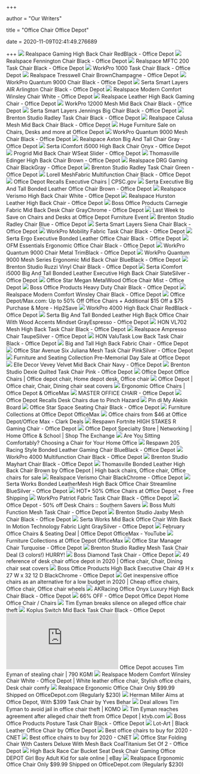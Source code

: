 +++
        
author = "Our Writers"
        
title = "Office Chair Office Depot"
        
date = 2020-11-09T02:41:49.276689
        
+++
[ ![](https://media.officedepot.com/image/upload/b_rgb:FFFFFF,c_pad,dpr_1.0,f_auto,h_1665,q_auto,w_1250/c_pad,h_1665,w_1250/v1/products/547826/547826_o01_101520?pgw=1&pgwact=1)](https://media.officedepot.com/image/upload/b_rgb:FFFFFF,c_pad,dpr_1.0,f_auto,h_1665,q_auto,w_1250/c_pad,h_1665,w_1250/v1/products/547826/547826_o01_101520?pgw=1&pgwact=1) Realspace Gaming High Back Chair RedBlack - Office Depot
[ ![](https://media.officedepot.com/image/upload/b_rgb:FFFFFF,c_pad,dpr_1.0,f_auto,h_666,q_auto,w_500/c_pad,h_666,w_500/v1/products/633410/633410_p_realspace_fennington_high_back_bonded_leather_chair?pgw=1)](https://media.officedepot.com/image/upload/b_rgb:FFFFFF,c_pad,dpr_1.0,f_auto,h_666,q_auto,w_500/c_pad,h_666,w_500/v1/products/633410/633410_p_realspace_fennington_high_back_bonded_leather_chair?pgw=1) Realspace Fennington Chair Black - Office Depot
[ ![](https://media.officedepot.com/image/upload/b_rgb:FFFFFF,c_pad,dpr_1.0,f_auto,h_666,q_auto,w_500/c_pad,h_666,w_500/v1/products/493876/493876_o01_realspace_mftc_200_mesh_mid_back_task_chair_black_122619?pgw=1)](https://media.officedepot.com/image/upload/b_rgb:FFFFFF,c_pad,dpr_1.0,f_auto,h_666,q_auto,w_500/c_pad,h_666,w_500/v1/products/493876/493876_o01_realspace_mftc_200_mesh_mid_back_task_chair_black_122619?pgw=1) Realspace MFTC 200 Task Chair Black - Office Depot
[ ![](https://media.officedepot.com/image/upload/b_rgb:FFFFFF,c_pad,dpr_1.0,f_auto,h_666,q_auto,w_500/c_pad,h_666,w_500/v1/products/604924/604924_p_workpro_1000_series_mid_back_mesh_task_chair?pgw=1)](https://media.officedepot.com/image/upload/b_rgb:FFFFFF,c_pad,dpr_1.0,f_auto,h_666,q_auto,w_500/c_pad,h_666,w_500/v1/products/604924/604924_p_workpro_1000_series_mid_back_mesh_task_chair?pgw=1) WorkPro 1000 Task Chair Black - Office Depot
[ ![](https://media.officedepot.com/image/upload/b_rgb:FFFFFF,c_pad,dpr_1.0,f_auto,h_666,q_auto,w_500/c_pad,h_666,w_500/v1/products/7377876/7377876_p_realspace_tresswell_bonded_leather_high_back_chair?pgw=1)](https://media.officedepot.com/image/upload/b_rgb:FFFFFF,c_pad,dpr_1.0,f_auto,h_666,q_auto,w_500/c_pad,h_666,w_500/v1/products/7377876/7377876_p_realspace_tresswell_bonded_leather_high_back_chair?pgw=1) Realspace Tresswell Chair BrownChampagne - Office Depot
[ ![](https://media.officedepot.com/image/upload/b_rgb:FFFFFF,c_pad,dpr_1.0,f_auto,h_666,q_auto,w_500/c_pad,h_666,w_500/v1/products/510830/510830_p_workpro_quantum_9000_series_ergonomic_mesh_mid_back_chair?pgw=1)](https://media.officedepot.com/image/upload/b_rgb:FFFFFF,c_pad,dpr_1.0,f_auto,h_666,q_auto,w_500/c_pad,h_666,w_500/v1/products/510830/510830_p_workpro_quantum_9000_series_ergonomic_mesh_mid_back_chair?pgw=1) WorkPro Quantum 9000 Chair Black - Office Depot
[ ![](https://media.officedepot.com/image/upload/b_rgb:FFFFFF,c_pad,dpr_1.0,f_auto,h_666,q_auto,w_500/c_pad,h_666,w_500/v1/products/304556/304556_p_serta_smart_layers_air_arlington_executive_chair?pgw=1)](https://media.officedepot.com/image/upload/b_rgb:FFFFFF,c_pad,dpr_1.0,f_auto,h_666,q_auto,w_500/c_pad,h_666,w_500/v1/products/304556/304556_p_serta_smart_layers_air_arlington_executive_chair?pgw=1) Serta Smart Layers AIR Arlington Chair Black - Office Depot
[ ![](https://media.officedepot.com/image/upload/b_rgb:FFFFFF,c_pad,dpr_1.0,f_auto,h_666,q_auto,w_500/c_pad,h_666,w_500/v1/products/907932/907932_o01_061220?pgw=1)](https://media.officedepot.com/image/upload/b_rgb:FFFFFF,c_pad,dpr_1.0,f_auto,h_666,q_auto,w_500/c_pad,h_666,w_500/v1/products/907932/907932_o01_061220?pgw=1) Realspace Modern Comfort Winsley Chair White - Office Depot
[ ![](https://media.officedepot.com/image/upload/b_rgb:FFFFFF,c_pad,dpr_1.0,f_auto,h_1665,q_auto,w_1250/c_pad,h_1665,w_1250/v1/products/5901871/5901871_o01_101520?pgw=1&pgwact=1)](https://media.officedepot.com/image/upload/b_rgb:FFFFFF,c_pad,dpr_1.0,f_auto,h_1665,q_auto,w_1250/c_pad,h_1665,w_1250/v1/products/5901871/5901871_o01_101520?pgw=1&pgwact=1) Realspace Leather High Back Gaming Chair - Office Depot
[ ![](https://media.officedepot.com/image/upload/b_rgb:FFFFFF,c_pad,dpr_1.0,f_auto,h_666,q_auto,w_500/c_pad,h_666,w_500/v1/products/9702132/9702132_o01_workpro_12000_fabric_high_back_chair?pgw=1)](https://media.officedepot.com/image/upload/b_rgb:FFFFFF,c_pad,dpr_1.0,f_auto,h_666,q_auto,w_500/c_pad,h_666,w_500/v1/products/9702132/9702132_o01_workpro_12000_fabric_high_back_chair?pgw=1) WorkPro 12000 Mesh Mid Back Chair Black - Office Depot
[ ![](https://officedepot.scene7.com/is/image/officedepot/304574_o01_serta_smart_layers_jennings_bonded_leather_high_back_big_and_tall_chair_102219?$OD%2DLarge$&wid=450&hei=450)](https://officedepot.scene7.com/is/image/officedepot/304574_o01_serta_smart_layers_jennings_bonded_leather_high_back_big_and_tall_chair_102219?$OD%2DLarge$&wid=450&hei=450) Serta Smart Layers Jennings Big Chair Black - Office Depot
[ ![](https://media.officedepot.com/image/upload/b_rgb:FFFFFF,c_pad,dpr_1.0,f_auto,h_1665,q_auto,w_1250/c_pad,h_1665,w_1250/v1/products/749969/749969_o01_brenton_studio_radley_task_chair?pgw=1&pgwact=1)](https://media.officedepot.com/image/upload/b_rgb:FFFFFF,c_pad,dpr_1.0,f_auto,h_1665,q_auto,w_1250/c_pad,h_1665,w_1250/v1/products/749969/749969_o01_brenton_studio_radley_task_chair?pgw=1&pgwact=1) Brenton Studio Radley Task Chair Black - Office Depot
[ ![](https://media.officedepot.com/image/upload/b_rgb:FFFFFF,c_pad,dpr_1.0,f_auto,h_666,q_auto,w_500/c_pad,h_666,w_500/v1/products/857562/857562_p_calusa_midback_mesh_chair?pgw=1)](https://media.officedepot.com/image/upload/b_rgb:FFFFFF,c_pad,dpr_1.0,f_auto,h_666,q_auto,w_500/c_pad,h_666,w_500/v1/products/857562/857562_p_calusa_midback_mesh_chair?pgw=1) Realspace Calusa Mesh Mid Back Chair Black - Office Depot
[ ![](https://www.officedepot.com/images/us/od/promo/pages/030313_furniture2.jpg)](https://www.officedepot.com/images/us/od/promo/pages/030313_furniture2.jpg) Huge Furniture Sale on Chairs, Desks and more at Office Depot
[ ![](https://media.officedepot.com/image/upload/b_rgb:FFFFFF,c_pad,dpr_1.0,f_auto,h_666,q_auto,w_500/c_pad,h_666,w_500/v1/products/690690/690690_o01_092220?pgw=1)](https://media.officedepot.com/image/upload/b_rgb:FFFFFF,c_pad,dpr_1.0,f_auto,h_666,q_auto,w_500/c_pad,h_666,w_500/v1/products/690690/690690_o01_092220?pgw=1) WorkPro Quantum 9000 Mesh Chair Black - Office Depot
[ ![](https://media.officedepot.com/image/upload/b_rgb:FFFFFF,c_pad,dpr_1.0,f_auto,h_666,q_auto,w_500/c_pad,h_666,w_500/v1/products/248897/248897_p_realspace_axton_big_tall_bonded_leather_high_back_chair?pgw=1)](https://media.officedepot.com/image/upload/b_rgb:FFFFFF,c_pad,dpr_1.0,f_auto,h_666,q_auto,w_500/c_pad,h_666,w_500/v1/products/248897/248897_p_realspace_axton_big_tall_bonded_leather_high_back_chair?pgw=1) Realspace Axton Big And Tall Chair Gray - Office Depot
[ ![](https://media.officedepot.com/image/upload/b_rgb:FFFFFF,c_pad,dpr_1.0,f_auto,h_666,q_auto,w_500/c_pad,h_666,w_500/v1/products/559623/559623_p_serta_icomfort_for_workpro_i5000_series_high_back_chair?pgw=1)](https://media.officedepot.com/image/upload/b_rgb:FFFFFF,c_pad,dpr_1.0,f_auto,h_666,q_auto,w_500/c_pad,h_666,w_500/v1/products/559623/559623_p_serta_icomfort_for_workpro_i5000_series_high_back_chair?pgw=1) Serta iComfort i5000 High Back Chair Onyx - Office Depot
[ ![](https://media.officedepot.com/image/upload/b_rgb:FFFFFF,c_pad,dpr_1.0,f_auto,h_1665,q_auto,w_1250/c_pad,h_1665,w_1250/v1/products/395034/395034_p?pgw=1&pgwact=1)](https://media.officedepot.com/image/upload/b_rgb:FFFFFF,c_pad,dpr_1.0,f_auto,h_1665,q_auto,w_1250/c_pad,h_1665,w_1250/v1/products/395034/395034_p?pgw=1&pgwact=1) Progrid Mid Back Chair WSeat Slider - Office Depot
[ ![](https://media.officedepot.com/image/upload/b_rgb:FFFFFF,c_pad,dpr_1.0,f_auto,h_1665,q_auto,w_1250/c_pad,h_1665,w_1250/v1/products/3868754/3868754_o01_thomasville_big_and_tall_bonded_leather_high_back_chair?pgw=1&pgwact=1)](https://media.officedepot.com/image/upload/b_rgb:FFFFFF,c_pad,dpr_1.0,f_auto,h_1665,q_auto,w_1250/c_pad,h_1665,w_1250/v1/products/3868754/3868754_o01_thomasville_big_and_tall_bonded_leather_high_back_chair?pgw=1&pgwact=1) Thomasville Edinger High Back Chair Brown - Office Depot
[ ![](https://media.officedepot.com/images/t_large,f_auto/products/7508355/Realspace-DRG-Gaming-Chair-BlackGray)](https://media.officedepot.com/images/t_large,f_auto/products/7508355/Realspace-DRG-Gaming-Chair-BlackGray) Realspace DRG Gaming Chair BlackGray - Office Depot
[ ![](https://media.officedepot.com/image/upload/b_rgb:FFFFFF,c_pad,dpr_1.0,f_auto,h_666,q_auto,w_500/c_pad,h_666,w_500/v1/products/7363166/7363166_o03_brenton_studio_radley_mesh_low_back_task_chairs?pgw=1)](https://media.officedepot.com/image/upload/b_rgb:FFFFFF,c_pad,dpr_1.0,f_auto,h_666,q_auto,w_500/c_pad,h_666,w_500/v1/products/7363166/7363166_o03_brenton_studio_radley_mesh_low_back_task_chairs?pgw=1) Brenton Studio Radley Task Chair Green - Office Depot
[ ![](https://media.officedepot.com/image/upload/b_rgb:FFFFFF,c_pad,dpr_1.0,f_auto,h_666,q_auto,w_500/c_pad,h_666,w_500/v1/products/349389/349389_o01_091020?pgw=1)](https://media.officedepot.com/image/upload/b_rgb:FFFFFF,c_pad,dpr_1.0,f_auto,h_666,q_auto,w_500/c_pad,h_666,w_500/v1/products/349389/349389_o01_091020?pgw=1) Lorell MeshFabric Multifunction Chair Black - Office Depot
[ ![](https://www.cpsc.gov/s3fs-public/Recall.2016.16069.OfficeDepotExecutiveChairs.jpg)](https://www.cpsc.gov/s3fs-public/Recall.2016.16069.OfficeDepotExecutiveChairs.jpg) Office Depot Recalls Executive Chairs | CPSC.gov
[ ![](https://media.officedepot.com/image/upload/b_rgb:FFFFFF,c_pad,dpr_1.0,f_auto,h_666,q_auto,w_500/c_pad,h_666,w_500/v1/products/1850932/1850932_o01_serta_executive_big_and_tall_office_chair_030220?pgw=1)](https://media.officedepot.com/image/upload/b_rgb:FFFFFF,c_pad,dpr_1.0,f_auto,h_666,q_auto,w_500/c_pad,h_666,w_500/v1/products/1850932/1850932_o01_serta_executive_big_and_tall_office_chair_030220?pgw=1) Serta Executive Big And Tall Bonded Leather Office Chair Brown - Office  Depot
[ ![](https://media.officedepot.com/image/upload/b_rgb:FFFFFF,c_pad,dpr_1.0,f_auto,h_666,q_auto,w_500/c_pad,h_666,w_500/v1/products/747417/747417_o01_realspace_verismo_bonded_leather_high_back_chair_112019_?pgw=1)](https://media.officedepot.com/image/upload/b_rgb:FFFFFF,c_pad,dpr_1.0,f_auto,h_666,q_auto,w_500/c_pad,h_666,w_500/v1/products/747417/747417_o01_realspace_verismo_bonded_leather_high_back_chair_112019_?pgw=1) Realspace Verismo High Back Chair White - Office Depot
[ ![](https://media.officedepot.com/image/upload/b_rgb:FFFFFF,c_pad,dpr_1.0,f_auto,h_1665,q_auto,w_1250/c_pad,h_1665,w_1250/v1/products/219491/219491_o01_realspace_hurston_leather_executive_chair?pgw=1&pgwact=1)](https://media.officedepot.com/image/upload/b_rgb:FFFFFF,c_pad,dpr_1.0,f_auto,h_1665,q_auto,w_1250/c_pad,h_1665,w_1250/v1/products/219491/219491_o01_realspace_hurston_leather_executive_chair?pgw=1&pgwact=1) Realspace Hurston Leather High Back Chair - Office Depot
[ ![](https://media.officedepot.com/image/upload/b_rgb:FFFFFF,c_pad,dpr_1.0,f_auto,h_666,q_auto,w_500/c_pad,h_666,w_500/v1/products/933469/933469_p_boss_office_products_carnegie_fabric_mid_back_desk_chair?pgw=1)](https://media.officedepot.com/image/upload/b_rgb:FFFFFF,c_pad,dpr_1.0,f_auto,h_666,q_auto,w_500/c_pad,h_666,w_500/v1/products/933469/933469_p_boss_office_products_carnegie_fabric_mid_back_desk_chair?pgw=1) Boss Office Products Carnegie Fabric Mid Back Desk Chair GrayChrome - Office  Depot
[ ![](https://www.officedepot.com/images/us/od/promo/pages/032413_furniture2a.jpg)](https://www.officedepot.com/images/us/od/promo/pages/032413_furniture2a.jpg) Last Week to Save on Chairs and Desks at Office Depot Furniture Event
[ ![](https://media.officedepot.com/image/upload/b_rgb:FFFFFF,c_pad,dpr_1.0,f_auto,h_1665,q_auto,w_1250/c_pad,h_1665,w_1250/v1/products/9869703/9869703_p_1_radley_blue_task_chair?pgw=1&pgwact=1)](https://media.officedepot.com/image/upload/b_rgb:FFFFFF,c_pad,dpr_1.0,f_auto,h_1665,q_auto,w_1250/c_pad,h_1665,w_1250/v1/products/9869703/9869703_p_1_radley_blue_task_chair?pgw=1&pgwact=1) Brenton Studio Radley Chair Blue - Office Depot
[ ![](https://media.officedepot.com/image/upload/b_rgb:FFFFFF,c_pad,dpr_1.0,f_auto,h_666,q_auto,w_500/c_pad,h_666,w_500/v1/products/7412853/7412853_o01?pgw=1)](https://media.officedepot.com/image/upload/b_rgb:FFFFFF,c_pad,dpr_1.0,f_auto,h_666,q_auto,w_500/c_pad,h_666,w_500/v1/products/7412853/7412853_o01?pgw=1) Serta Smart Layers Siena Chair Black - Office Depot
[ ![](https://media.officedepot.com/image/upload/b_rgb:FFFFFF,c_pad,dpr_1.0,f_auto,h_666,q_auto,w_500/c_pad,h_666,w_500/v1/products/277952/277952_o01_workpro_mobility_multifunction_fabric_task_chair?pgw=1)](https://media.officedepot.com/image/upload/b_rgb:FFFFFF,c_pad,dpr_1.0,f_auto,h_666,q_auto,w_500/c_pad,h_666,w_500/v1/products/277952/277952_o01_workpro_mobility_multifunction_fabric_task_chair?pgw=1) WorkPro Mobility Fabric Task Chair Black - Office Depot
[ ![](https://media.officedepot.com/image/upload/b_rgb:FFFFFF,c_pad,dpr_1.0,f_auto,h_666,q_auto,w_500/c_pad,h_666,w_500/v1/products/1850941/1850941_o01_serta_ergo_executive_office_chair_030220?pgw=1)](https://media.officedepot.com/image/upload/b_rgb:FFFFFF,c_pad,dpr_1.0,f_auto,h_666,q_auto,w_500/c_pad,h_666,w_500/v1/products/1850941/1850941_o01_serta_ergo_executive_office_chair_030220?pgw=1) Serta Ergo Executive Bonded Leather Office Chair Black - Office Depot
[ ![](https://media.officedepot.com/images/t_large,f_auto/products/944573/OFM-Essentials-Ergonomic-High-Back-Office)](https://media.officedepot.com/images/t_large,f_auto/products/944573/OFM-Essentials-Ergonomic-High-Back-Office) OFM Essentials Ergonomic Office Chair Black - Office Depot
[ ![](https://media.officedepot.com/image/upload/b_rgb:FFFFFF,c_pad,dpr_1.0,f_auto,h_666,q_auto,w_500/c_pad,h_666,w_500/v1/products/294531/294531_o01_workpro_quantum_9000_series_ergonomic_mid_back_meshfabric_chair?pgw=1)](https://media.officedepot.com/image/upload/b_rgb:FFFFFF,c_pad,dpr_1.0,f_auto,h_666,q_auto,w_500/c_pad,h_666,w_500/v1/products/294531/294531_o01_workpro_quantum_9000_series_ergonomic_mid_back_meshfabric_chair?pgw=1) WorkPro Quantum 9000 Chair Metal TrimBlack - Office Depot
[ ![](https://media.officedepot.com/image/upload/b_rgb:FFFFFF,c_pad,dpr_1.0,f_auto,h_1665,q_auto,w_1250/c_pad,h_1665,w_1250/v1/products/448575/448575_o01_workpro_quantum_9000_series_ergonomic_mid_back_meshmesh_chair_101119?pgw=1&pgwact=1)](https://media.officedepot.com/image/upload/b_rgb:FFFFFF,c_pad,dpr_1.0,f_auto,h_1665,q_auto,w_1250/c_pad,h_1665,w_1250/v1/products/448575/448575_o01_workpro_quantum_9000_series_ergonomic_mid_back_meshmesh_chair_101119?pgw=1&pgwact=1) WorkPro Quantum 9000 Mesh Series Ergonomic Mid Back Chair BlueBlack - Office  Depot
[ ![](https://media.officedepot.com/image/upload/b_rgb:FFFFFF,c_pad,dpr_1.0,f_auto,h_666,q_auto,w_500/c_pad,h_666,w_500/v1/products/161444/161444_p_brenton_studio_ruzzi_mid_back_vinyl_chair?pgw=1)](https://media.officedepot.com/image/upload/b_rgb:FFFFFF,c_pad,dpr_1.0,f_auto,h_666,q_auto,w_500/c_pad,h_666,w_500/v1/products/161444/161444_p_brenton_studio_ruzzi_mid_back_vinyl_chair?pgw=1) Brenton Studio Ruzzi Vinyl Chair Black - Office Depot
[ ![](https://media.officedepot.com/image/upload/b_rgb:FFFFFF,c_pad,dpr_1.0,f_auto,h_666,q_auto,w_500/c_pad,h_666,w_500/v1/products/330812/330812_p_serta_icomfort_for_workpro_i5000_series_big_tall_chair?pgw=1)](https://media.officedepot.com/image/upload/b_rgb:FFFFFF,c_pad,dpr_1.0,f_auto,h_666,q_auto,w_500/c_pad,h_666,w_500/v1/products/330812/330812_p_serta_icomfort_for_workpro_i5000_series_big_tall_chair?pgw=1) Serta iComfort i5000 Big And Tall Bonded Leather Executive High Back Chair  SlateSilver - Office Depot
[ ![](https://media.officedepot.com/image/upload/b_rgb:FFFFFF,c_pad,dpr_1.0,f_auto,h_666,q_auto,w_500/c_pad,h_666,w_500/v1/products/6412011/6412011_p_office_star_megan_metal_wood_office_chair?pgw=1)](https://media.officedepot.com/image/upload/b_rgb:FFFFFF,c_pad,dpr_1.0,f_auto,h_666,q_auto,w_500/c_pad,h_666,w_500/v1/products/6412011/6412011_p_office_star_megan_metal_wood_office_chair?pgw=1) Office Star Megan MetalWood Office Chair Mist - Office Depot
[ ![](https://media.officedepot.com/image/upload/b_rgb:FFFFFF,c_pad,dpr_1.0,f_auto,h_666,q_auto,w_500/c_pad,h_666,w_500/v1/products/7184079/7184079_o01_boss_heavy_duty_task_chair_101019?pgw=1)](https://media.officedepot.com/image/upload/b_rgb:FFFFFF,c_pad,dpr_1.0,f_auto,h_666,q_auto,w_500/c_pad,h_666,w_500/v1/products/7184079/7184079_o01_boss_heavy_duty_task_chair_101019?pgw=1) Boss Office Products Heavy Duty Chair Black - Office Depot
[ ![](https://media.officedepot.com/image/upload/b_rgb:FFFFFF,c_pad,dpr_1.0,f_auto,h_666,q_auto,w_500/c_pad,h_666,w_500/v1/products/388262/388262_p_realspace_modern_comfort_series_winsley_mid_back_bonded_lea_r_chair?pgw=1)](https://media.officedepot.com/image/upload/b_rgb:FFFFFF,c_pad,dpr_1.0,f_auto,h_666,q_auto,w_500/c_pad,h_666,w_500/v1/products/388262/388262_p_realspace_modern_comfort_series_winsley_mid_back_bonded_lea_r_chair?pgw=1) Realspace Modern Comfort Winsley Chair Black - Office Depot
[ ![](https://hip2save.com/wp-content/uploads/2015/03/screen-shot-2015-03-12-at-9-47-03-pm.png?resize=620%2C320&strip=all)](https://hip2save.com/wp-content/uploads/2015/03/screen-shot-2015-03-12-at-9-47-03-pm.png?resize=620%2C320&strip=all) Office Depot/Max.com: Up to 50% Off Office Chairs + Additional $15 Off a  $75 Purchase & More - Hip2Save
[ ![](https://media.officedepot.com/image/upload/b_rgb:FFFFFF,c_pad,dpr_1.0,f_auto,h_666,q_auto,w_500/c_pad,h_666,w_500/v1/products/342152/342152_o01_workpro_4000_mesh_fabric_high_back_multifunction_ergonomic_office_chair_093019?pgw=1)](https://media.officedepot.com/image/upload/b_rgb:FFFFFF,c_pad,dpr_1.0,f_auto,h_666,q_auto,w_500/c_pad,h_666,w_500/v1/products/342152/342152_o01_workpro_4000_mesh_fabric_high_back_multifunction_ergonomic_office_chair_093019?pgw=1) WorkPro 4000 High Back Chair RedBlack - Office Depot
[ ![](https://media.officedepot.com/image/upload/b_rgb:FFFFFF,c_pad,dpr_1.0,f_auto,h_666,q_auto,w_500/c_pad,h_666,w_500/v1/products/9989597/9989597_o01_serta_bonded_leather_high_back_big_and_tall_office_chairs_030320?pgw=1)](https://media.officedepot.com/image/upload/b_rgb:FFFFFF,c_pad,dpr_1.0,f_auto,h_666,q_auto,w_500/c_pad,h_666,w_500/v1/products/9989597/9989597_o01_serta_bonded_leather_high_back_big_and_tall_office_chairs_030320?pgw=1) Serta Big And Tall Bonded Leather High Back Office Chair With Wood Accents  Mindset GrayEspresso - Office Depot
[ ![](https://media.officedepot.com/image/upload/b_rgb:FFFFFF,c_pad,dpr_1.0,f_auto,h_666,q_auto,w_500/c_pad,h_666,w_500/v1/products/572467/572467_p_basyx_by_hon_vl702_mesh_high_back_chair?pgw=1)](https://media.officedepot.com/image/upload/b_rgb:FFFFFF,c_pad,dpr_1.0,f_auto,h_666,q_auto,w_500/c_pad,h_666,w_500/v1/products/572467/572467_p_basyx_by_hon_vl702_mesh_high_back_chair?pgw=1) HON VL702 Mesh High Back Task Chair Black - Office Depot
[ ![](https://media.officedepot.com/image/upload/b_rgb:FFFFFF,c_pad,dpr_1.0,f_auto,h_666,q_auto,w_500/c_pad,h_666,w_500/v1/products/476279/476279_p_realspace_ampresso_big_tall_bonded_leather_high_back_chair?pgw=1)](https://media.officedepot.com/image/upload/b_rgb:FFFFFF,c_pad,dpr_1.0,f_auto,h_666,q_auto,w_500/c_pad,h_666,w_500/v1/products/476279/476279_p_realspace_ampresso_big_tall_bonded_leather_high_back_chair?pgw=1) Realspace Ampresso Chair TaupeSilver - Office Depot
[ ![](https://smedia.webcollage.net/rwvfp/wc/cp/1551127947360_d6c75310-eb80-43bc-996f-06d12ffbd6c8/module/hon//_cp/products/1374162749646/tab-25646586-062a-42d5-ba78-c6b8055559fd/2ded6497-59fc-4578-b21c-300e13a0cd5f.tif.w960.jpg)](https://smedia.webcollage.net/rwvfp/wc/cp/1551127947360_d6c75310-eb80-43bc-996f-06d12ffbd6c8/module/hon//_cp/products/1374162749646/tab-25646586-062a-42d5-ba78-c6b8055559fd/2ded6497-59fc-4578-b21c-300e13a0cd5f.tif.w960.jpg) HON ValuTask Low Back Task Chair Black - Office Depot
[ ![](https://media.officedepot.com/image/upload/b_rgb:FFFFFF,c_pad,dpr_1.0,f_auto,h_666,q_auto,w_500/c_pad,h_666,w_500/v1/products/420188/420188_p_office_star_pro_line_ii_big_tall_high_back_fabric_chair_arms?pgw=1)](https://media.officedepot.com/image/upload/b_rgb:FFFFFF,c_pad,dpr_1.0,f_auto,h_666,q_auto,w_500/c_pad,h_666,w_500/v1/products/420188/420188_p_office_star_pro_line_ii_big_tall_high_back_fabric_chair_arms?pgw=1) Big and Tall High Back Fabric Chair - Office Depot
[ ![](https://media.officedepot.com/image/upload/b_rgb:FFFFFF,c_pad,dpr_1.0,f_auto,h_666,q_auto,w_500/c_pad,h_666,w_500/v1/products/389438/389438_p_office_star_avenue_six_juliana_mesh_task_chair?pgw=1)](https://media.officedepot.com/image/upload/b_rgb:FFFFFF,c_pad,dpr_1.0,f_auto,h_666,q_auto,w_500/c_pad,h_666,w_500/v1/products/389438/389438_p_office_star_avenue_six_juliana_mesh_task_chair?pgw=1) Office Star Avenue Six Juliana Mesh Task Chair PinkSilver - Office Depot
[ ![](https://www.officedepot.com/images/us/od/promo/pages/0519_furniture2.jpg)](https://www.officedepot.com/images/us/od/promo/pages/0519_furniture2.jpg) Furniture and Seating Collection Pre-Memorial Day Sale at Office Depot
[ ![](https://media.officedepot.com/image/upload/b_rgb:FFFFFF,c_pad,dpr_1.0,f_auto,h_1665,q_auto,w_1250/c_pad,h_1665,w_1250/v1/products/6773399/6773399_o01_elle_dcor_vevey_mid_back_chair?pgw=1&pgwact=1)](https://media.officedepot.com/image/upload/b_rgb:FFFFFF,c_pad,dpr_1.0,f_auto,h_1665,q_auto,w_1250/c_pad,h_1665,w_1250/v1/products/6773399/6773399_o01_elle_dcor_vevey_mid_back_chair?pgw=1&pgwact=1) Elle Decor Vevey Velvet Mid Back Chair Navy - Office Depot
[ ![](https://media.officedepot.com/image/upload/b_rgb:FFFFFF,c_pad,dpr_1.0,f_auto,h_1665,q_auto,w_1250/c_pad,h_1665,w_1250/v1/products/4180086/4180086_o01_070620?pgw=1&pgwact=1)](https://media.officedepot.com/image/upload/b_rgb:FFFFFF,c_pad,dpr_1.0,f_auto,h_1665,q_auto,w_1250/c_pad,h_1665,w_1250/v1/products/4180086/4180086_o01_070620?pgw=1&pgwact=1) Brenton Studio Dexie Quilted Task Chair Pink - Office Depot
[ ![](https://i.pinimg.com/originals/ac/0f/05/ac0f05472e23cc485286dd8ccd863f18.jpg)](https://i.pinimg.com/originals/ac/0f/05/ac0f05472e23cc485286dd8ccd863f18.jpg) Office Depot Office Chairs | Office depot chair, Home depot desk, Office  chair
[ ![](https://i.pinimg.com/originals/62/d9/af/62d9af6893d5f490162c05a3c858328a.jpg)](https://i.pinimg.com/originals/62/d9/af/62d9af6893d5f490162c05a3c858328a.jpg) Office Depot | Office chair, Chair, Dining chair seat covers
[ ![](https://media.officedepot.com/images/t_search,f_auto/products/9046713/WorkPro-12000-Mesh-Series-Ergonomic-Mid)](https://media.officedepot.com/images/t_search,f_auto/products/9046713/WorkPro-12000-Mesh-Series-Ergonomic-Mid) Ergonomic Office Chairs | Office Depot & OfficeMax
[ ![](https://media.officedepot.com/image/upload/b_rgb:FFFFFF,c_pad,dpr_1.0,f_auto,h_666,q_auto,w_500/c_pad,h_666,w_500/v1/products/1775764/1775764_o01_lumisource_master_leatherette_office_chair?pgw=1)](https://media.officedepot.com/image/upload/b_rgb:FFFFFF,c_pad,dpr_1.0,f_auto,h_666,q_auto,w_500/c_pad,h_666,w_500/v1/products/1775764/1775764_o01_lumisource_master_leatherette_office_chair?pgw=1) MASTER OFFICE CHAIR - Office Depot
[ ![](https://www.momtastic.com/assets/uploads/2011/08/file_168609_0_110829-Office-Dep-Chair-111.jpg)](https://www.momtastic.com/assets/uploads/2011/08/file_168609_0_110829-Office-Dep-Chair-111.jpg) Office Depot Recalls Desk Chairs due to Pinch Hazard
[ ![](https://i.pinimg.com/originals/2d/b1/71/2db171f9a768528d669119f5aae3a1ed.jpg)](https://i.pinimg.com/originals/2d/b1/71/2db171f9a768528d669119f5aae3a1ed.jpg) Pin di My Alekin Board
[ ![](https://media.officedepot.com/image/upload/b_rgb:FFFFFF,c_pad,dpr_1.0,f_auto,h_666,q_auto,w_500/c_pad,h_666,w_500/v1/products/490244/490244_p_office_star_space_seating_bonded_leather_mid_back_chair?pgw=1)](https://media.officedepot.com/image/upload/b_rgb:FFFFFF,c_pad,dpr_1.0,f_auto,h_666,q_auto,w_500/c_pad,h_666,w_500/v1/products/490244/490244_p_office_star_space_seating_bonded_leather_mid_back_chair?pgw=1) Office Star Space Seating Chair Black - Office Depot
[ ![](https://media.officedepot.com/image/upload/f_auto,q_auto/coremedia/resource/blob/50058/1ffee560e1e9201a16b6bb5fcf1ca58b/ofc-commercial-office-data.jpg)](https://media.officedepot.com/image/upload/f_auto,q_auto/coremedia/resource/blob/50058/1ffee560e1e9201a16b6bb5fcf1ca58b/ofc-commercial-office-data.jpg) Furniture Collections at Office Depot OfficeMax
[ ![](https://i0.wp.com/clarkdeals.com/wp-content/uploads/2020/04/Brenton-Studio%C2%AE-Jancy-Mesh-Fabric-Low-Back-Task-Chair.png?resize=536%2C536&ssl=1)](https://i0.wp.com/clarkdeals.com/wp-content/uploads/2020/04/Brenton-Studio%C2%AE-Jancy-Mesh-Fabric-Low-Back-Task-Chair.png?resize=536%2C536&ssl=1) Office chairs from $46 at Office Depot/Office Max - Clark Deals
[ ![](https://media.officedepot.com/image/upload/b_rgb:FFFFFF,c_pad,dpr_1.0,f_auto,h_666,q_auto,w_500/c_pad,h_666,w_500/v1/products/8510858/8510858_o01_fortnite_high_stakes_r_racing_style_gaming_chair_102419?pgw=1)](https://media.officedepot.com/image/upload/b_rgb:FFFFFF,c_pad,dpr_1.0,f_auto,h_666,q_auto,w_500/c_pad,h_666,w_500/v1/products/8510858/8510858_o01_fortnite_high_stakes_r_racing_style_gaming_chair_102419?pgw=1) Respawn Fortnite HIGH STAKES R Gaming Chair - Office Depot
[ ![](https://www.shopmyexchange.com/products/images/large/6625773_0000.jpg)](https://www.shopmyexchange.com/products/images/large/6625773_0000.jpg) Office Depot Specialty Store | Networking | Home Office & School | Shop The  Exchange
[ ![](https://media.officedepot.com/image/upload/f_auto,q_auto/coremedia/resource/blob/78040/224060b8406aa002b2db8c8aaf9189e4/seobatch1-article-1525x612-sittingcomfortably-data.jpg)](https://media.officedepot.com/image/upload/f_auto,q_auto/coremedia/resource/blob/78040/224060b8406aa002b2db8c8aaf9189e4/seobatch1-article-1525x612-sittingcomfortably-data.jpg) Are You Sitting Comfortably? Choosing a Chair for Your Home Office
[ ![](https://media.officedepot.com/images/t_large,f_auto/products/8544180/Respawn-205-Racing-Style-Bonded-Leather)](https://media.officedepot.com/images/t_large,f_auto/products/8544180/Respawn-205-Racing-Style-Bonded-Leather) Respawn 205 Racing Style Bonded Leather Gaming Chair BlueBlack - Office  Depot
[ ![](https://media.officedepot.com/images/t_large,f_auto/products/7741114/WorkPro-4000-Series-MeshFabric-High-Back)](https://media.officedepot.com/images/t_large,f_auto/products/7741114/WorkPro-4000-Series-MeshFabric-High-Back) WorkPro 4000 Multifunction Chair Black - Office Depot
[ ![](https://media.officedepot.com/image/upload/b_rgb:FFFFFF,c_pad,dpr_1.0,f_auto,h_1665,q_auto,w_1250/c_pad,h_1665,w_1250/v1/products/5242953/5242953_p_brenton_studio_mayhart_midback_chair?pgw=1&pgwact=1)](https://media.officedepot.com/image/upload/b_rgb:FFFFFF,c_pad,dpr_1.0,f_auto,h_1665,q_auto,w_1250/c_pad,h_1665,w_1250/v1/products/5242953/5242953_p_brenton_studio_mayhart_midback_chair?pgw=1&pgwact=1) Brenton Studio Mayhart Chair Black - Office Depot
[ ![](https://i.pinimg.com/originals/0a/7a/1b/0a7a1bed6232637829de36f5d920e858.jpg)](https://i.pinimg.com/originals/0a/7a/1b/0a7a1bed6232637829de36f5d920e858.jpg) Thomasville Bonded Leather High Back Chair Brown by Office Depot | High  back chairs, Office chair, Office chairs for sale
[ ![](https://media.officedepot.com/image/upload/b_rgb:FFFFFF,c_pad,dpr_1.0,f_auto,h_666,q_auto,w_500/c_pad,h_666,w_500/v1/products/217988/217988_p_realspace_verismo_bonded_leather_high_back_chair?pgw=1)](https://media.officedepot.com/image/upload/b_rgb:FFFFFF,c_pad,dpr_1.0,f_auto,h_666,q_auto,w_500/c_pad,h_666,w_500/v1/products/217988/217988_p_realspace_verismo_bonded_leather_high_back_chair?pgw=1) Realspace Verismo Chair BlackChrome - Office Depot
[ ![](https://media.officedepot.com/image/upload/b_rgb:FFFFFF,c_pad,dpr_1.0,f_auto,h_666,q_auto,w_500/c_pad,h_666,w_500/v1/products/9823688/9823688_o01_serta_works_faux_leather_mesh_high_back_office_chair_030320?pgw=1)](https://media.officedepot.com/image/upload/b_rgb:FFFFFF,c_pad,dpr_1.0,f_auto,h_666,q_auto,w_500/c_pad,h_666,w_500/v1/products/9823688/9823688_o01_serta_works_faux_leather_mesh_high_back_office_chair_030320?pgw=1) Serta Works Bonded LeatherMesh High Back Office Chair Streamline BlueSilver  - Office Depot
[ ![](https://135dip1kp5pb1hxer93f2f2i-wpengine.netdna-ssl.com/wp-content/uploads/2015/01/chair-450x327.jpg)](https://135dip1kp5pb1hxer93f2f2i-wpengine.netdna-ssl.com/wp-content/uploads/2015/01/chair-450x327.jpg) HOT* 50% Office Chairs at Office Depot + Free Shipping
[ ![](https://media.officedepot.com/images/t_large,f_auto/products/363871/WorkPro-Patriot-Multifunction-Fabric-Task-Chair)](https://media.officedepot.com/images/t_large,f_auto/products/363871/WorkPro-Patriot-Multifunction-Fabric-Task-Chair) WorkPro Patriot Fabric Task Chair Black - Office Depot
[ ![](http://www.southernsavers.com/wp-content/uploads/2015/11/office-depot-desk-chairs.jpg)](http://www.southernsavers.com/wp-content/uploads/2015/11/office-depot-desk-chairs.jpg) Office Depot - 50% off Desk Chairs :: Southern Savers
[ ![](https://media.officedepot.com/image/upload/b_rgb:FFFFFF,c_pad,dpr_1.0,f_auto,h_666,q_auto,w_500/c_pad,h_666,w_500/v1/products/1759294/1759294_o01_092420?pgw=1)](https://media.officedepot.com/image/upload/b_rgb:FFFFFF,c_pad,dpr_1.0,f_auto,h_666,q_auto,w_500/c_pad,h_666,w_500/v1/products/1759294/1759294_o01_092420?pgw=1) Boss Multi Function Mesh Task Chair - Office Depot
[ ![](https://media.officedepot.com/image/upload/b_rgb:FFFFFF,c_pad,dpr_1.0,f_auto,h_666,q_auto,w_500/c_pad,h_666,w_500/v1/products/6785666/6785666_o01_brenton_studio_jaxby_mesh_chair?pgw=1)](https://media.officedepot.com/image/upload/b_rgb:FFFFFF,c_pad,dpr_1.0,f_auto,h_666,q_auto,w_500/c_pad,h_666,w_500/v1/products/6785666/6785666_o01_brenton_studio_jaxby_mesh_chair?pgw=1) Brenton Studio Jaxby Mesh Chair Black - Office Depot
[ ![](https://media.officedepot.com/images/t_large,f_auto/products/9772557/Serta-Works-Mid-Back-Office-Chair)](https://media.officedepot.com/images/t_large,f_auto/products/9772557/Serta-Works-Mid-Back-Office-Chair) Serta Works Mid Back Office Chair With Back In Motion Technology Fabric  Light GraySilver - Office Depot
[ ![](https://i.ytimg.com/vi/nbsjm15XIXs/maxresdefault.jpg)](https://i.ytimg.com/vi/nbsjm15XIXs/maxresdefault.jpg) February Office Chairs & Seating Deal | Office Depot OfficeMax - YouTube
[ ![](https://media.officedepot.com/image/upload/f_auto,q_auto/coremedia/resource/blob/167128/22d657d61c2370cb47d6a97790737f50/ofc-home---small-v2-data.jpg)](https://media.officedepot.com/image/upload/f_auto,q_auto/coremedia/resource/blob/167128/22d657d61c2370cb47d6a97790737f50/ofc-home---small-v2-data.jpg) Furniture Collections at Office Depot OfficeMax
[ ![](https://media.officedepot.com/image/upload/b_rgb:FFFFFF,c_pad,dpr_1.0,f_auto,h_666,q_auto,w_500/c_pad,h_666,w_500/v1/products/9987441/9987441_o01?pgw=1)](https://media.officedepot.com/image/upload/b_rgb:FFFFFF,c_pad,dpr_1.0,f_auto,h_666,q_auto,w_500/c_pad,h_666,w_500/v1/products/9987441/9987441_o01?pgw=1) Office Star Manager Chair Turquoise - Office Depot
[ ![](https://www.hotcouponworld.com/wp-content/uploads/2019/09/capture3.jpg)](https://www.hotcouponworld.com/wp-content/uploads/2019/09/capture3.jpg) Brenton Studio Radley Mesh Task Chair Deal (3 colors!) HURRY!
[ ![](https://media.officedepot.com/image/upload/b_rgb:FFFFFF,c_pad,dpr_1.0,f_auto,h_666,q_auto,w_500/c_pad,h_666,w_500/v1/products/834591/834591_p_boss_wide_seat_fabric_task_chair?pgw=1)](https://media.officedepot.com/image/upload/b_rgb:FFFFFF,c_pad,dpr_1.0,f_auto,h_666,q_auto,w_500/c_pad,h_666,w_500/v1/products/834591/834591_p_boss_wide_seat_fabric_task_chair?pgw=1) Boss Diamond Task Chair - Office Depot
[ ![](https://i.pinimg.com/originals/58/0c/73/580c73bbd5ca43ca1e19211c1f5d09da.jpg)](https://i.pinimg.com/originals/58/0c/73/580c73bbd5ca43ca1e19211c1f5d09da.jpg) 49 reference of desk chair office depot in 2020 | Office chair, Chair,  Dining chair seat covers
[ ![](https://media.officedepot.com/image/upload/b_rgb:FFFFFF,c_pad,dpr_1.0,f_auto,h_666,q_auto,w_500/c_pad,h_666,w_500/v1/products/385746/385746_p_boss_office_products_high_back_executive_chair?pgw=1)](https://media.officedepot.com/image/upload/b_rgb:FFFFFF,c_pad,dpr_1.0,f_auto,h_666,q_auto,w_500/c_pad,h_666,w_500/v1/products/385746/385746_p_boss_office_products_high_back_executive_chair?pgw=1) Boss Office Products High Back Executive Chair 49 H x 27 W x 32 12 D  BlackChrome - Office Depot
[ ![](https://i.pinimg.com/originals/6a/2d/4b/6a2d4b4223d1cc2121b65b028780dd73.jpg)](https://i.pinimg.com/originals/6a/2d/4b/6a2d4b4223d1cc2121b65b028780dd73.jpg) Get inexpensive office chairs as an alternative for a low budget in 2020 |  Cheap office chairs, Office chair, Office chair wheels
[ ![](https://media.officedepot.com/image/upload/b_rgb:FFFFFF,c_pad,dpr_1.0,f_auto,h_666,q_auto,w_500/c_pad,h_666,w_500/v1/products/7164064/7164064_p_akracing_office_series_onyx_luxury_high_back_chair?pgw=1)](https://media.officedepot.com/image/upload/b_rgb:FFFFFF,c_pad,dpr_1.0,f_auto,h_666,q_auto,w_500/c_pad,h_666,w_500/v1/products/7164064/7164064_p_akracing_office_series_onyx_luxury_high_back_chair?pgw=1) AKRacing Office Onyx Luxury High Back Chair Black - Office Depot
[ ![](https://images.kaiyo.com/96764/office-depot/chairs/home-office-chairs/office-chair-second-hand.jpeg)](https://images.kaiyo.com/96764/office-depot/chairs/home-office-chairs/office-chair-second-hand.jpeg) 66% OFF - Office Depot Office Depot Home Office Chair / Chairs
[ ![](http://mynorthwest.com/wp-content/uploads/2019/02/eyman-with-chair-620.jpg)](http://mynorthwest.com/wp-content/uploads/2019/02/eyman-with-chair-620.jpg) Tim Eyman breaks silence on alleged office chair theft
[ ![](https://media.officedepot.com/image/upload/b_rgb:FFFFFF,c_pad,dpr_1.0,f_auto,h_666,q_auto,w_500/c_pad,h_666,w_500/v1/products/5120710/5120710_o01_koplus_switch_task_chair?pgw=1)](https://media.officedepot.com/image/upload/b_rgb:FFFFFF,c_pad,dpr_1.0,f_auto,h_666,q_auto,w_500/c_pad,h_666,w_500/v1/products/5120710/5120710_o01_koplus_switch_task_chair?pgw=1) Koplus Switch Mid Back Task Chair Black - Office Depot
[ ![](https://kgmi.com/wp-content/plugins/share-multisite-content/public/share-image.php?guid=https%3A%2F%2Fkgmi-am.sagacom.com%2Fwp-content%2Fblogs.dir%2F70%2Ffiles%2F2019%2F02%2F19032334.jpg&size=1200x768)](https://kgmi.com/wp-content/plugins/share-multisite-content/public/share-image.php?guid=https%3A%2F%2Fkgmi-am.sagacom.com%2Fwp-content%2Fblogs.dir%2F70%2Ffiles%2F2019%2F02%2F19032334.jpg&size=1200x768) Office Depot accuses Tim Eyman of stealing chair | 790 KGMI
[ ![](https://i.pinimg.com/originals/40/47/23/4047230c2ff4b9369742089de9547729.jpg)](https://i.pinimg.com/originals/40/47/23/4047230c2ff4b9369742089de9547729.jpg) Realspace Modern Comfort Winsley Chair White - Office Depot | White leather office  chair, Stylish office chairs, Desk chair comfy
[ ![](https://hip2save.com/wp-content/uploads/2020/07/RealSpace-Office-Chair.jpg?fit=1200%2C630&strip=all)](https://hip2save.com/wp-content/uploads/2020/07/RealSpace-Office-Chair.jpg?fit=1200%2C630&strip=all) Realspace Ergonomic Office Chair Only $99.99 Shipped on OfficeDepot.com  (Regularly $230)
[ ![](https://a.fastcompany.net/upload/Sayl-Chairs-Comp.jpg)](https://a.fastcompany.net/upload/Sayl-Chairs-Comp.jpg) Herman Miller Aims at Office Depot, With $399 Task Chair by Yves Behar
[ ![](https://static-11.sinclairstoryline.com/resources/media/c3c81b3f-fb0d-4f88-8182-c175f5a429d7-large16x9_eymanOfficeDepot.jpg?1564090111635)](https://static-11.sinclairstoryline.com/resources/media/c3c81b3f-fb0d-4f88-8182-c175f5a429d7-large16x9_eymanOfficeDepot.jpg?1564090111635) Deal allows Tim Eyman to avoid jail in office chair theft | KOMO
[ ![](https://media.ktvb.com/assets/KING/images/b3bf8189-6708-4029-877c-03dd37718ed6/b3bf8189-6708-4029-877c-03dd37718ed6_1920x1080.jpg)](https://media.ktvb.com/assets/KING/images/b3bf8189-6708-4029-877c-03dd37718ed6/b3bf8189-6708-4029-877c-03dd37718ed6_1920x1080.jpg) Tim Eyman reaches agreement after alleged chair theft from Office Depot |  ktvb.com
[ ![](https://media.officedepot.com/image/upload/b_rgb:FFFFFF,c_pad,dpr_1.0,f_auto,h_666,q_auto,w_500/c_pad,h_666,w_500/v1/products/1826092/1826092_p_boss_posture_task_chair?pgw=1)](https://media.officedepot.com/image/upload/b_rgb:FFFFFF,c_pad,dpr_1.0,f_auto,h_666,q_auto,w_500/c_pad,h_666,w_500/v1/products/1826092/1826092_p_boss_posture_task_chair?pgw=1) Boss Office Products Posture Task Chair Black - Office Depot
[ ![](https://static1.lot-art.com/public/upl/24/Black-Leather-Office-Chair-by-Office-Depot_1567165274_6153.jpg)](https://static1.lot-art.com/public/upl/24/Black-Leather-Office-Chair-by-Office-Depot_1567165274_6153.jpg) Lot-Art | Black Leather Office Chair by Office Depot
[ ![](https://cnet2.cbsistatic.com/img/GRo-GylewM5N39e16q82prn8Gog=/940x528/2020/08/03/92e8293d-d387-4aa5-9494-f9f4038830ab/hbada.jpg)](https://cnet2.cbsistatic.com/img/GRo-GylewM5N39e16q82prn8Gog=/940x528/2020/08/03/92e8293d-d387-4aa5-9494-f9f4038830ab/hbada.jpg) Best office chairs to buy for 2020 - CNET
[ ![](https://cnet3.cbsistatic.com/img/2eiOr7vuZz_GY0ZCERBREBJA28Y=/1200x675/2020/08/03/e3102fda-4531-4c29-8cd2-c03a53eed9a2/office-chairs.jpg)](https://cnet3.cbsistatic.com/img/2eiOr7vuZz_GY0ZCERBREBJA28Y=/1200x675/2020/08/03/e3102fda-4531-4c29-8cd2-c03a53eed9a2/office-chairs.jpg) Best office chairs to buy for 2020 - CNET
[ ![](https://media.officedepot.com/image/upload/b_rgb:FFFFFF,c_pad,dpr_1.0,f_auto,h_666,q_auto,w_500/c_pad,h_666,w_500/v1/products/148484/148484_p_84220_30_hi?pgw=1)](https://media.officedepot.com/image/upload/b_rgb:FFFFFF,c_pad,dpr_1.0,f_auto,h_666,q_auto,w_500/c_pad,h_666,w_500/v1/products/148484/148484_p_84220_30_hi?pgw=1) Office Star Folding Chair With Casters Deluxe With Mesh Back CoalTitanium  Set Of 2 - Office Depot
[ ![](https://i.ebayimg.com/images/g/aCIAAOSwG-1Z17GH/s-l1600.jpg)](https://i.ebayimg.com/images/g/aCIAAOSwG-1Z17GH/s-l1600.jpg) High Back Race Car Bucket Seat Desk Chair Gaming Office DEPOT Girl Boy  Adult Kid for sale online | eBay
[ ![](https://hip2save.com/wp-content/uploads/2020/07/Adjustable-Office-Chair.jpg?resize=1024%2C621&strip=all)](https://hip2save.com/wp-content/uploads/2020/07/Adjustable-Office-Chair.jpg?resize=1024%2C621&strip=all) Realspace Ergonomic Office Chair Only $99.99 Shipped on OfficeDepot.com  (Regularly $230)
